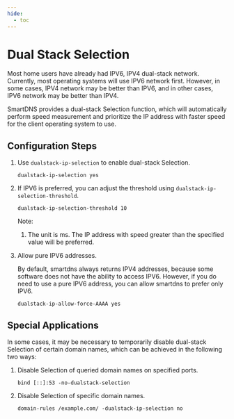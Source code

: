 ```yaml
---
hide:
  - toc
---
```


# Dual Stack Selection

Most home users have already had IPV6, IPV4 dual-stack network. Currently, most operating systems will use IPV6 network first. However, in some cases, IPV4 network may be better than IPV6, and in other cases, IPV6 network may be better than IPV4.

SmartDNS provides a dual-stack Selection function, which will automatically perform speed measurement and prioritize the IP address with faster speed for the client operating system to use.

## Configuration Steps

1. Use `dualstack-ip-selection` to enable dual-stack Selection.

    ```shell
    dualstack-ip-selection yes
    ```

1. If IPV6 is preferred, you can adjust the threshold using `dualstack-ip-selection-threshold`.

    ```shell
    dualstack-ip-selection-threshold 10
    ```

    Note:

    1. The unit is ms. The IP address with speed greater than the specified value will be preferred.

1. Allow pure IPV6 addresses.

    By default, smartdns always returns IPV4 addresses, because some software does not have the ability to access IPV6. However, if you do need to use a pure IPV6 address, you can allow smartdns to prefer only IPV6.

    ```shell
    dualstack-ip-allow-force-AAAA yes
    ```

## Special Applications

In some cases, it may be necessary to temporarily disable dual-stack Selection of certain domain names, which can be achieved in the following two ways:

1. Disable Selection of queried domain names on specified ports.

    ```shell
    bind [::]:53 -no-dualstack-selection
    ```

1. Disable Selection of specific domain names.

    ```shell
    domain-rules /example.com/ -dualstack-ip-selection no
    ```
